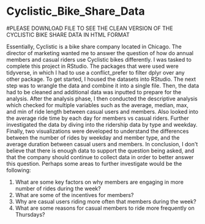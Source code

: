 # Cyclistic_Bike_Share_Data
#PLEASE DOWNLOAD FILE TO SEE THE CLEAN VERSION OF THE CYCLISTIC BIKE SHARE DATA IN HTML FORMAT

Essentially, Cyclistic is a bike share company located in Chicago. The director of marketing wanted me to answer the question of how do annual members and casual riders use Cyclistic bikes differently. I was tasked to complete this project in RStudio. The packages that were used were tidyverse, in which I had to use a conflict_prefer to filter dplyr over any other package. To get started, I housed the datasets into RStudio. The next step was to wrangle the data and combine it into a single file. Then, the data had to be cleaned and additional data was inputted to prepare for the analysis. After the analysis phase, I then conducted the descriptive analysis which checked for multiple variables such as the average, median, max, and min of ride length between casual users and members. Also looked into the average ride time by each day for members vs casual riders. Further investigated the data by diving into the ridership data by type and weekday. Finally, two visualizations were developed to understand the differences between the number of rides by weekday and member type, and the average duration between casual users and members. In conclusion, I don't believe that there is enough data to support the question being asked, and that the company should continue to collect data in order to better answer this question. Perhaps some areas to further investigate would be the following: 

1. What are some key factors on why members are engaging in more number of rides during the week?
2. What are some of the incentives for members?
3. Why are casual users riding more often that members during the week?
4. What are some reasons for casual members to ride more frequently on Thursdays?
